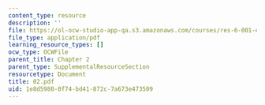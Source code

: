 ```yaml
---
content_type: resource
description: ''
file: https://ol-ocw-studio-app-qa.s3.amazonaws.com/courses/res-6-001-electromagnetic-fields-and-energy-spring-2008/1e8d59800f74bd41872c7a673e473509_02.pdf
file_type: application/pdf
learning_resource_types: []
ocw_type: OCWFile
parent_title: Chapter 2
parent_type: SupplementalResourceSection
resourcetype: Document
title: 02.pdf
uid: 1e8d5980-0f74-bd41-872c-7a673e473509
---
```

